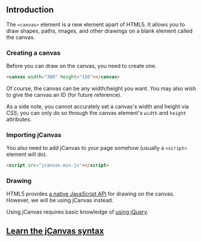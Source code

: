 ## Introduction

The `<canvas>` element is a new element apart of HTML5. It allows you to draw shapes, paths, images, and other drawings on a blank element called the canvas.

### Creating a canvas

Before you can draw on the canvas, you need to create one.

```html
<canvas width="300" height="150"></canvas>
```

Of course, the canvas can be any width/height you want. You may also wish to give the canvas an ID (for future reference).

As a side note, you cannot accurately set a canvas's width and height via CSS; you can only do so through the canvas element's `width` and `height` attributes.

### Importing jCanvas

You also need to add jCanvas to your page somehow (usually a `<script>` element will do).

```html
<script src="jcanvas.min.js"></script>
```

### Drawing

HTML5 provides [a native JavaScript API](https://developer.mozilla.org/en/Canvas_tutorial/Drawing_shapes) for drawing on the canvas. However, we will be using jCanvas instead.

Using jCanvas requires basic knowledge of [using jQuery](http://docs.jquery.com/Tutorials:How_jQuery_Works).

## [Learn the jCanvas syntax](syntax.md)
